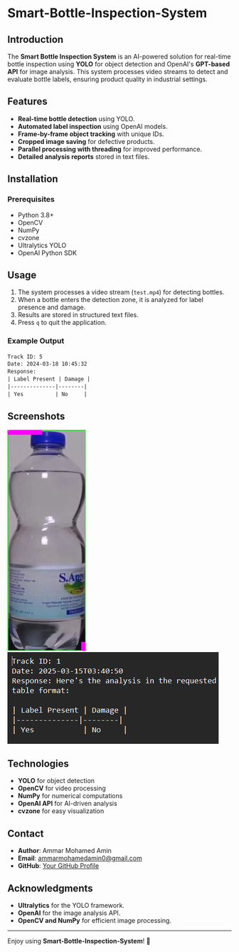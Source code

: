 # Smart-Bottle-Inspection-System


## Introduction

The **Smart Bottle Inspection System** is an AI-powered solution for real-time bottle inspection using **YOLO** for object detection and OpenAI's **GPT-based API** for image analysis. This system processes video streams to detect and evaluate bottle labels, ensuring product quality in industrial settings.

## Features

- **Real-time bottle detection** using YOLO.
- **Automated label inspection** using OpenAI models.
- **Frame-by-frame object tracking** with unique IDs.
- **Cropped image saving** for defective products.
- **Parallel processing with threading** for improved performance.
- **Detailed analysis reports** stored in text files.

## Installation

### Prerequisites
- Python 3.8+
- OpenCV
- NumPy
- cvzone
- Ultralytics YOLO
- OpenAI Python SDK

## Usage

1. The system processes a video stream (`test.mp4`) for detecting bottles.
2. When a bottle enters the detection zone, it is analyzed for label presence and damage.
3. Results are stored in structured text files.
4. Press `q` to quit the application.

### Example Output

```txt
Track ID: 5
Date: 2024-03-18 10:45:32
Response:
| Label Present | Damage |
|--------------|--------|
| Yes          | No     |
```

## Screenshots

![Detection Screenshot](image/1_2025-03-15_03-40-46.jpg)
![Text Report](image/label.png)

## Technologies

- **YOLO** for object detection
- **OpenCV** for video processing
- **NumPy** for numerical computations
- **OpenAI API** for AI-driven analysis
- **cvzone** for easy visualization

## Contact

- **Author**: Ammar Mohamed Amin
- **Email**: ammarmohamedamin0@gmail.com
- **GitHub**: [Your GitHub Profile](https://github.com/AmmarMohamed0)

## Acknowledgments

- **Ultralytics** for the YOLO framework.
- **OpenAI** for the image analysis API.
- **OpenCV and NumPy** for efficient image processing.

---

Enjoy using **Smart-Bottle-Inspection-System**! 🚀

